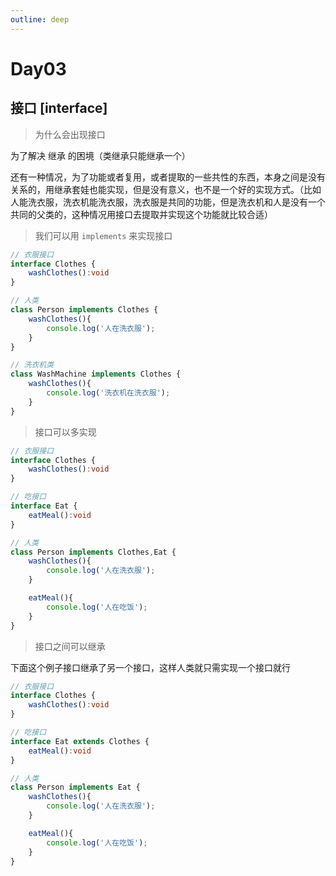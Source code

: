 ```yaml
---
outline: deep
---
```


# Day03

## 接口 [interface]

> 为什么会出现接口

为了解决 继承 的困境（类继承只能继承一个）

还有一种情况，为了功能或者复用，或者提取的一些共性的东西，本身之间是没有关系的，用继承套娃也能实现，但是没有意义，也不是一个好的实现方式。（比如人能洗衣服，洗衣机能洗衣服，洗衣服是共同的功能，但是洗衣机和人是没有一个共同的父类的，这种情况用接口去提取并实现这个功能就比较合适）

> 我们可以用 `implements` 来实现接口

```ts
// 衣服接口
interface Clothes {
    washClothes():void
}

// 人类
class Person implements Clothes {
    washClothes(){
        console.log('人在洗衣服');
    }
}

// 洗衣机类
class WashMachine implements Clothes {
    washClothes(){
        console.log('洗衣机在洗衣服');
    }
}

```

> 接口可以多实现

```ts
// 衣服接口
interface Clothes {
    washClothes():void
}

// 吃接口
interface Eat {
    eatMeal():void
}

// 人类
class Person implements Clothes,Eat {
    washClothes(){
        console.log('人在洗衣服');
    }

    eatMeal(){
        console.log('人在吃饭');
    }
}


```

> 接口之间可以继承 

下面这个例子接口继承了另一个接口，这样人类就只需实现一个接口就行

```ts
// 衣服接口
interface Clothes {
    washClothes():void
}

// 吃接口
interface Eat extends Clothes {
    eatMeal():void
}

// 人类
class Person implements Eat {
    washClothes(){
        console.log('人在洗衣服');
    }

    eatMeal(){
        console.log('人在吃饭');
    }
}
```